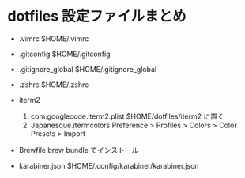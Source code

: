 # dotfiles 設定ファイルまとめ

* .vimrc
$HOME/.vimrc

* .gitconfig
$HOME/.gitconfig

* .gitignore_global
$HOME/.gitignore_global

* .zshrc
$HOME/.zshrc

* iterm2
    1. com.googlecode.iterm2.plist
    $HOME/dotfiles/iterm2 に置く
    1. Japanesque.itermcolors
    Preference > Profiles > Colors > Color Presets > Import

* Brewfile
brew bundle でインストール

* karabiner.json
$HOME/.config/karabiner/karabiner.json